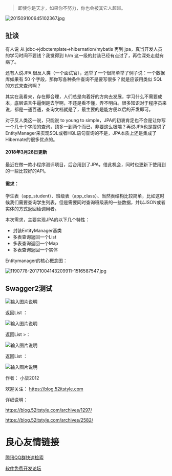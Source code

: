 > 即使你是天才，如果你不努力，你也会被其它人超越。

![201509100645102367.jpg](https://blog.52itstyle.com/usr/uploads/2017/07/124857438.jpg)
 
## 扯淡


有人说 从 jdbc->jdbctemplate->hibernation/mybatis 再到 jpa，真当开发人员的学习时间不要钱？我觉得到 h/m 这一级的封装已经有点过了，再往深处走就有病了。

还有人说JPA 很反人类（一个面试官），还举了一个很简单举了例子说：一个数据库如果有 50 个字段，那你写各种条件查询不是要写很多？就是应该用类似 SQL 的方式来查询啊？

其实在我看来，存在即合理，人们总是向着好的方向去发展，学习什么不需要成本，底层语言牛逼倒是去学啊，不还是看不懂，弄不明白。很多知识对于程序员来说，都是一通百通，查询文档就是了，最主要的是能方便以后的开发即可。

对于反人类这一说，只能说 to young to simple，JPA的初衷肯定也不会是让你写一个几十个字段的查询，顶多一到两个而已，非要这么极端？再说JPA也是提供了EntityManager来实现SQL或者HQL语句查询的不是，JPA本质上还是集成了Hibernate的很多优点的。

#### 2018年3月28日更新

最近在做一款小程序测评项目，后台用到了JPA，借此机会，同时也更新下使用到的一些比较好的API。

#### 需求：
学生表（app_student）、班级表（app_class）、当然表结构比较简单，比如这时候我们需要查询学生列表，但是需要同时查询班级表的一些数据，并以JSON或者实体的方式返回给调用者。

本次需求，主要实现JPA的以下几个特性：
- 封装EntityManager基类
- 多表查询返回一个List
- 多表查询返回一个Map
- 多表查询返回一个实体

Entitymanager的核心概念图：

![](https://gitee.com/uploads/images/2018/0328/144319_e5658f37_87650.jpeg "1190778-20171004143209911-1516587547.jpg")

## Swagger2测试

![输入图片说明](https://gitee.com/uploads/images/2018/0328/144439_3a51d954_87650.png "1.png")

返回List ：

![输入图片说明](https://gitee.com/uploads/images/2018/0328/144446_7837e24f_87650.png "2.png")

返回List  >：

![输入图片说明](https://gitee.com/uploads/images/2018/0328/144451_30e7d82a_87650.png "3.png")

返回List ：

![输入图片说明](https://gitee.com/uploads/images/2018/0328/144458_555052d0_87650.png "4.png")


作者： 小柒2012

欢迎关注： https://blog.52itstyle.com

详细说明：

https://blog.52itstyle.com/archives/1297/

https://blog.52itstyle.com/archives/2582/

 # 良心友情链接

[腾讯QQ群快速检索](http://u.720life.cn/s/8cf73f7c)

[软件免费开发论坛](http://u.720life.cn/s/bbb01dc0)